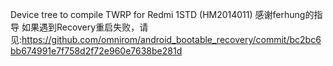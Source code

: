 Device tree to compile TWRP for Redmi 1STD (HM2014011)
感谢ferhung的指导
如果遇到Recovery重启失败，请见:https://github.com/omnirom/android_bootable_recovery/commit/bc2bc6bb674991e7f758d2f72e960e7638be281d
